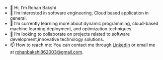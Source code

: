 - 👋 Hi, I’m Rohan Bakshi
- 👀 I’m interested in software engineering, Cloud based application in general.
- 🌱 I’m currently learning more about dynamic programming, cloud-based machine learning deployment, and optimization techniques.
- 💞️ I’m looking to collaborate on projects related to software development,innovative technology solutions.
- 📫 How to reach me: You can contact me through [LinkedIn](www.linkedin.com/in/rohan-bakshi-28921a17a) or email me at rohanbakshi862003@gmail.com.


<!---
Rohan0802/Rohan0802 is a ✨ special ✨ repository because its `README.md` (this file) appears on your GitHub profile.
You can click the Preview link to take a look at your changes.
--->
